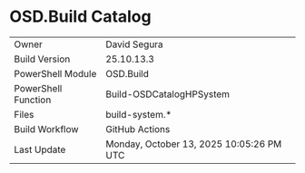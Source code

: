 ﻿# OSD.Build Catalog

| | |
|-|-|
| Owner | David Segura |
| Build Version | 25.10.13.3 |
| PowerShell Module | OSD.Build |
| PowerShell Function | Build-OSDCatalogHPSystem |
| Files | build-system.* |
| Build Workflow | GitHub Actions |
| Last Update | Monday, October 13, 2025 10:05:26 PM UTC |
